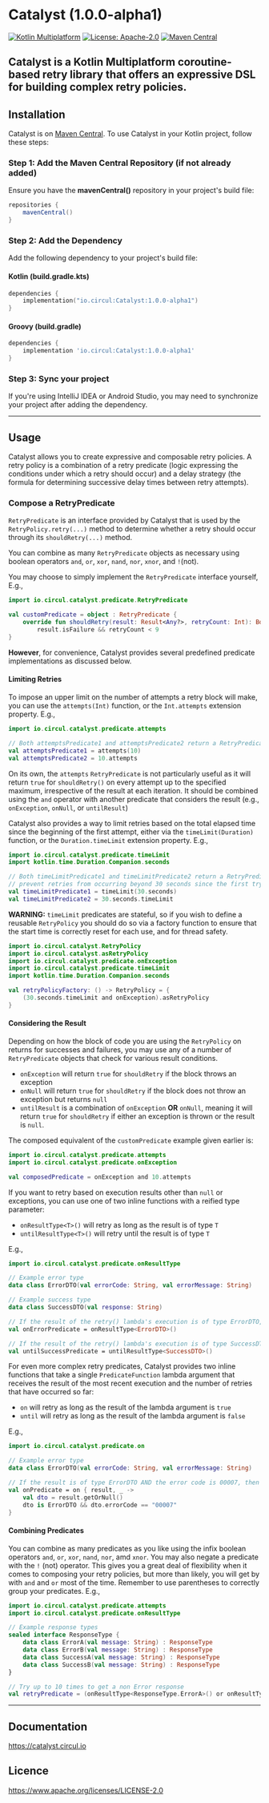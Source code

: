 # Catalyst (1.0.0-alpha1)

[![Kotlin Multiplatform](https://img.shields.io/badge/Kotlin-1.9.10-blue)](https://kotlinlang.org/docs/multiplatform.html)
[![License: Apache-2.0](https://img.shields.io/badge/License-Apache%202.0-brightgreen.svg)](https://www.apache.org/licenses/LICENSE-2.0)
[![Maven Central](https://img.shields.io/maven-central/v/io.circul/Catalyst.svg?label=Maven%20Central)](https://central.sonatype.com/artifact/io.circul/Catalyst/1.0.0-alpha1/overview)

Catalyst is a Kotlin Multiplatform coroutine-based retry library that offers an expressive DSL for building complex
retry policies.
---

## Installation
Catalyst is on [Maven Central](https://central.sonatype.com/artifact/io.circul/Catalyst/1.0.0-alpha1/overview).
To use Catalyst in your Kotlin project, follow these steps:

### Step 1: Add the Maven Central Repository (if not already added)
Ensure you have the **mavenCentral()** repository in your project's build file:

```groovy
repositories {
    mavenCentral()
}
```

### Step 2: Add the Dependency
Add the following dependency to your project's build file:

#### Kotlin (build.gradle.kts)
```kotlin
dependencies {
    implementation("io.circul:Catalyst:1.0.0-alpha1")
}
```

#### Groovy (build.gradle)
```groovy
dependencies {
    implementation 'io.circul:Catalyst:1.0.0-alpha1'
}
```

### Step 3: Sync your project
If you're using IntelliJ IDEA or Android Studio, you may need to synchronize your project after adding the dependency.

---

## Usage
Catalyst allows you to create expressive and composable retry policies. A retry policy is a combination
of a retry predicate (logic expressing the conditions under which a retry should occur) and a delay strategy (the
formula for determining successive delay times between retry attempts).

### Compose a RetryPredicate

`RetryPredicate` is an interface provided by Catalyst that is used by the `RetryPolicy.retry(...)` method to determine
whether a retry should occur through its `shouldRetry(...)` method.

You can combine as many `RetryPredicate` objects as necessary using boolean operators `and`, `or`, `xor`, `nand`, `nor`,
`xnor`, and `!`(not).

You may choose to simply implement the `RetryPredicate` interface yourself, E.g.,

```kotlin
import io.circul.catalyst.predicate.RetryPredicate

val customPredicate = object : RetryPredicate {
    override fun shouldRetry(result: Result<Any?>, retryCount: Int): Boolean =
        result.isFailure && retryCount < 9
}
```

**However**, for convenience, Catalyst provides several predefined predicate implementations as discussed below.

#### Limiting Retries
To impose an upper limit on the number of attempts a retry block will make, you can use the `attempts(Int)` function,
or the `Int.attempts` extension property. E.g.,

```kotlin
import io.circul.catalyst.predicate.attempts

// Both attemptsPredicate1 and attemptsPredicate2 return a RetryPredicate that limits attempts to 10.
val attemptsPredicate1 = attempts(10)
val attemptsPredicate2 = 10.attempts
```
On its own, the `attempts` `RetryPredicate` is not particularly useful as it will return `true` for `shouldRetry()` on 
every attempt up to the specified maximum, irrespective of the result at each iteration. It should be combined using the
`and` operator with another predicate that considers the result (e.g., `onException`, `onNull`, or `untilResult`)

Catalyst also provides a way to limit retries based on the total elapsed time since the beginning of the first attempt,
either via the `timeLimit(Duration)` function, or the `Duration.timeLimit` extension property. E.g.,

```kotlin
import io.circul.catalyst.predicate.timeLimit
import kotlin.time.Duration.Companion.seconds

// Both timeLimitPredicate1 and timeLimitPredicate2 return a RetryPredicate that
// prevent retries from occurring beyond 30 seconds since the first try.
val timeLimitPredicate1 = timeLimit(30.seconds)
val timeLimitPredicate2 = 30.seconds.timeLimit
```

**WARNING:** `timeLimit` predicates are stateful, so if you wish to define a reusable `RetryPolicy` you should do so via
a factory function to ensure that the start time is correctly reset for each use, and for thread safety.
```kotlin
import io.circul.catalyst.RetryPolicy
import io.circul.catalyst.asRetryPolicy
import io.circul.catalyst.predicate.onException
import io.circul.catalyst.predicate.timeLimit
import kotlin.time.Duration.Companion.seconds

val retryPolicyFactory: () -> RetryPolicy = {
    (30.seconds.timeLimit and onException).asRetryPolicy
}
```


#### Considering the Result
Depending on how the block of code you are using the `RetryPolicy` on returns for successes and failures, you may use
any of a number of `RetryPredicate` objects that check for various result conditions.
- `onException` will return `true` for `shouldRetry` if the block throws an exception
- `onNull` will return `true` for `shouldRetry` if the block does not throw an exception but returns `null`
- `untilResult` is a combination of `onException` **OR** `onNull`, meaning it will return `true` for `shouldRetry` if
either an exception is thrown or the result is `null`.

The composed equivalent of the `customPredicate` example given earlier is: 
```kotlin
import io.circul.catalyst.predicate.attempts
import io.circul.catalyst.predicate.onException

val composedPredicate = onException and 10.attempts
```

If you want to retry based on execution results other than `null` or exceptions, you can use one of two inline functions
with a reified type parameter:
- `onResultType<T>()` will retry as long as the result is of type `T`
- `untilResultType<T>()` will retry until the result is of type `T`

E.g.,
```kotlin
import io.circul.catalyst.predicate.onResultType

// Example error type
data class ErrorDTO(val errorCode: String, val errorMessage: String)

// Example success type
data class SuccessDTO(val response: String)

// If the result of the retry() lambda's execution is of type ErrorDTO, then a retry should be attempted
val onErrorPredicate = onResultType<ErrorDTO>()

// If the result of the retry() lambda's execution is of type SuccessDTO, then a retry should NOT be attempted
val untilSuccessPredicate = untilResultType<SuccessDTO>()
```

For even more complex retry predicates, Catalyst provides two inline functions that take a single `PredicateFunction`
lambda argument that receives the result of the most recent execution and the number of retries that have occurred so
far:
- `on` will retry as long as the result of the lambda argument is `true`
- `until` will retry as long as the result of the lambda argument is `false`

E.g.,
```kotlin
import io.circul.catalyst.predicate.on

// Example error type
data class ErrorDTO(val errorCode: String, val errorMessage: String)

// If the result is of type ErrorDTO AND the error code is 00007, then retry
val onPredicate = on { result, _ ->
    val dto = result.getOrNull()
    dto is ErrorDTO && dto.errorCode == "00007"
}
```

#### Combining Predicates
You can combine as many predicates as you like using the infix boolean operators `and`, `or`, `xor`, `nand`, `nor`,
amd `xnor`. You may also negate a predicate with the `!` (not) operator. This gives you a great deal of flexibility
when it comes to composing your retry policies, but more than likely, you will get by with `and` and `or` most of the
time. Remember to use parentheses to correctly group your predicates. E.g.,

```kotlin
import io.circul.catalyst.predicate.attempts
import io.circul.catalyst.predicate.onResultType

// Example response types
sealed interface ResponseType {
    data class ErrorA(val message: String) : ResponseType
    data class ErrorB(val message: String) : ResponseType
    data class SuccessA(val message: String) : ResponseType
    data class SuccessB(val message: String) : ResponseType
}

// Try up to 10 times to get a non Error response
val retryPredicate = (onResultType<ResponseType.ErrorA>() or onResultType<ResponseType.ErrorB>()) and 10.attempts 
```

--- 

## Documentation
https://catalyst.circul.io

## Licence
https://www.apache.org/licenses/LICENSE-2.0
